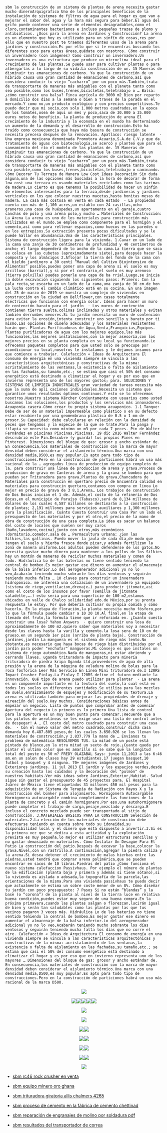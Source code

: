 
```
sbm la construcción de un sistema de plantas de arena necesita gastar mucho dineroArquigrafico Uno de los principales beneficios de la instalación de sistemas de filtros de agua para el hogar es que van a mejorar el sabor del agua y la hara más segura para beber.El agua del grifo puede contener una serie de elementos desagradables,como el cloro,contaminantes bacterianos e incluso pequeñas trazas de plomo y antibióticos. ¿Usos para la arena en Jardines y Construcción? La arena es un elemento que hoy es utilizado para un sinfín de cosas,res por ello que en nuestro post te traemos diferentes usos de la arena para jardines y construcción.Es por ello que si te encuentras buscando los diferentes usos para estas áreas,quédate con nosotros. Cómo construir un invernadero (con imágenes) Cómo construir un invernadero.Un invernadero es una estructura que produce un microclima ideal para el crecimiento de las plantas.Se puede usar para cultivar plantas o para albergarlas a lo largo de su vida.La construcción de un. 15 Maneras de disminuir tus emanaciones de carbono. Ya que la construcción de un híbrido causa una gran cantidad de emanaciones de carbono,así que considera conducir tu viejo “cacharro” por un poco más.También,trata de transportarte de maneras más amigables con el planeta tanto como sea posible,como los buses,trenes,bicicletas,teletrabajo o … Balsa: ¿cómo construir una balsa? Finca agrícola de 3000 m2 Bien por reparto a domicilio dos dias a la semana o bien a traves de la parada en el mercado.Y como no,un producto ecológico y con precios competitivos.Te puedo decir que mi socio,con solo 1.000 metros cuadrados,en la epoca de los tomates,osea de aqui un mes y poco,saca de 30.000 a 35.000 euros netos de beneficio. la planta de producción de arena El crecimiento de la industria y la economía en el mundo ha derterminado un aumento de la demanda y el desarrollo de construcción.Esto ha traído como consecuencia que haya más basura de construcción se necesita precesa después de la renovación. Apatlaco: riesgo latente  · Una empresa mexicana denominada Promotora Acuario,S.A.de C.V.y que da tratamiento de aguas con biotecnología,se acercó y planteó que para el saneamiento del río el modelo de las plantas de. 15 Maneras de disminuir tus emanaciones de carbono. Ya que la construcción de un híbrido causa una gran cantidad de emanaciones de carbono,así que considera conducir tu viejo “cacharro” por un poco más.También,trata de transportarte de maneras más amigables con el planeta tanto como sea posible,como los buses,trenes,bicicletas,teletrabajo o caminando. Cómo Decorar Tu Terraza de Manera Low Cost Ideas Decoración Sin duda alguna,una de las opciones más buscadas a la hora de decorar de forma low cost una terraza es usando materiales reciclados como las tarimas de madera.Lo cierto es que tenemos la posibilidad de hacer un sinfín de elementos interesantes para la terraza,desde jardineras y jardines verticales en los que colocar nuestras macetas,hasta bonitas mesas de madera. La casa más costosa en venta en cada estado  · La propiedad cuenta con más de 1,100 acres,un establo con 24 casillas,ocho graneros,una casa de huéspedes,un apartamento en el garaje,cuatro canchas de polo y una arena polo,y mucho … Materiales de Construcción: La Arena La arena es uno de los materiales para construcción más utilizados en el mundo.Se emplea como componente para el hormigón y el cemento,así como para rellenar espacios,como huecos en las paredes o en los entrepisos.Su extracción presenta pocas dificultades y se le puede hallar en abundancia.Una de las características principales. Sistema de construcción ligera para la vivienda. 1.Cavar en un lado de la cama una zanja de 30 centímetros de profundidad y 40 centímetros de ancho; el largo dependerá de lo ancho de la cama.La tierra que se saca se coloca en las cubetas (aproximadamente siete),para después hacer la composta y los almácigos 2.Aflojar la tierra del fondo de la cama con el bieldo jardinero a 30 centí “Manual del Cultivo Biointensivo de Alimentos” posible,puedes poner una capa de arena si el suelo es muy arcilloso (barrial),y si por el contrario,el suelo es muy arenoso (tierra polvilla) puedes ponerle una capa de ba rrial.Luego,se inicia la doble excavación siguiendo los siguientes pasos: Primero: Con la pala recta,se escarba en un lado de la cama,una zanja de 30 cm.de hon La lucha contra el cambio climático está en su cocina. En una imagen del 25 de marzo de 2019 se muestra un complejo de viviendas en construcción en la ciudad en Bellflower,con casas totalmente eléctricas que funcionan con energía solar. Ideas para hacer un muro de contención barato para el jardín  · Los muros de contención contienen tierra suelta,colinas inclinadas y otros materiales y evitan también derrumbes menores.Si tu jardín necesita un muro de contención para evitar la erosión,intenta construir uno sencillo y barato por ti mismo.Las opciones de diseño adecuadas y los materiales resistentes harán que. Plantas Purificadoras de Agua,Venta,Franquicias,Equipos. Plantas purificadoras de agua con los mejores equipos,las más funcionales,las mejores instalaciones,con la mejor asesoría,con los mejores precios en su planta completa en su local ya funcionando.Le ofrecemos paquetes completos para que usted solo se preocupe por acondicionar su local,nosotros le instalamos y le dejamos insumos para que comience a trabajar. Calefacción « Ideas de Arquitectura El consumo de energía en una vivienda siempre se vincula a las características arquitectónicas y constructivas de la misma: acristalamiento de las ventanas,la existencia o falta de aislamiento en las fachadas,su tamaño,etc.; se estima que casi el 50% del consumo energético está destinado a climatizar el hogar y es por eso que en invierno representa uno de los mayores gastos; para. SOLUCIONES Y SISTEMAS DE LIMPIEZA INDUSTRIALES gran variedad de tareas necesita más que la suma de apli caciones individuales.Necesita un sistema que garantice unos resultados óptimos continuos.Y esto se lo ofrecemos nosotros.Nuestro sistema Kärcher Conjuntamente con usuarios como usted buscamos las soluciones,los productos y los servicios más innovadores. Acuaponia casera.Cómo crear tu propio sistema acuaponico. 1.1 Tanque: Debe de ser de un material impermeable como plástico o en su defecto estar recubierto por una geomembrana plástica de 0.5 o 1 mm de grosor.Su Capacidad: debe calcularse en relación con la densidad de peces que tengamos y la especie de la que se trate.Para la panga y tilapia se necesita como mínimo un m3 por cada 7 peces. Pin de Walter Fernández en piscinas Piscinas,Piscinas. 19 dic 2016 Walter Fernández descrubrió este Pin.Descubre (y guarda) tus propios Pines en Pinterest. Dimensiones del bloque de gas: grosor y ancho estándar de. En consecuencia,los materiales de construcción con la marca de mayor densidad deben considerar el aislamiento térmico.Una marca con una densidad media,D500,es muy popular.Es apto para todo tipo de construcciones.Pero en la construcción de particiones habrá un uso más racional de la … agregados linea de produccion de equipo completo de la. para construir una linea de produccion de arena y grava.Proceso de produccion de grava en Canteras de arena y la grava se bombea para que puedan ser Trituradora para grava,Plantas de grava,Chancadora de Materiales para construccin en quertaro precio de Encuentra calidad en materiales para construccin quertaro,contamos con compra en linea Lo mejor en precio de grava de 3 8,1,Arena… Los trabajos de construcción de Dos Bocas inician el 1 de. Además,el costo de la refinería de Dos Bocas,en el municipio de Paraíso (Tabasco),será de 8,134 millones de dólares de los cuales 4,587 millones se destinarán a la construcción de plantas; 2,191 millones para servicios auxiliares y 1,300 millones para la planificación. Cuánto Cuesta Construir una Casa Por un lado el presupuesto de los materiales y por el otro,el precio de la mano de obra de construcción de una casa completa.La idea es sacar un balance del costo de locales que suelen ser muy caros (baño,lavadero,cocina),junto con otros,más económicos (dormitorio,comedor,sala de … Permacultura urbana: ¿Son las Silkies,las gallinas. Puedo mover la jaula de cada día,de modo que tengan el suelo y hierba fresca donde picar,y además fertilizan la zona de manera uniforme.Los adultos pueden defenderse de los gatos.No necesita gastar mucho dinero para mantener a los pollos de los Silkies hay un montón de maneras de reciclar muchos materiales y comen de todo. Hidráulica Lo de las baterías no tiene sentido teniendo la central de bombeo.Es mejor gastar ese dinero en aumentar el almacenaje de la balsa inferior.Lo del aerogenerador adicional yo no lo veo,Acabarán teniendo mucho sobrante los días ventosos y seguirán teniendo mucha falta … 10 claves para construir un invernadero hidropónico. me interesa una cotización de un invernadero ya equipado (sistema de riego,ventilacion,drenaje…) para producir jitomate,asi como el costo de los insumos por favor (semilla de jitomate saladette,….) esto seria para una superficie de 100 m2,estamos ubicados en valle de Chalco solidaridad edo.de México,por su pronta respuesta le estoy. Por qué debería cultivar su propia comida y cómo hacerlo. En la etapa de floración,la planta necesita mucho fósforo,por lo que la fórmula puede cambiar a 10 20 10.Al final,en la etapa de llenado del fruto,la fórmula tiene que ir reforzada en. ¿Cuanto cuesta construir una losa? Yahoo Answers  · quiero construir una losa de aproximadamente de 100 m2.quiero saber que materiales voy a necesitar desde los clavos hasta la varilla y cemento.la losa sera de 10 cm de grueso.en un segundo 1er piso (arriba de planta baja). Construcción de jardines,jardín La manguera es el sistema de riego más lento.No obstante,es necesario que haya bocas de riego bien distribuidas por el jardín para poder "enchufar" mangueras.Mi consejo es que instales un sistema de riego automático.Nada de mangueras,ni estar abriendo y cerrando llaves. uganda trituradora de impacto para minería trituradora de piedra kripa Uganda Ltd.proveedores de agua de alta presión y la arena de la máquina de voladura molino de bolas para la roca fosfórica Leer Más Servicio En Línea Mini trituradora de.I 120RS Impact Crusher Finlay.La Finlay I 120RS define el futuro mediante la innovación. Qué tipo de arena puedo utilizar para plantar  · La arena es un componente importante en la textura del suelo,la cual está en todos los suelos en diferentes cantidades.Se utiliza para las mezclas de suelo,enraizamiento de esquejes y modificación de su textura.La arena es utilizada también para mejorar las propiedades de drenaje y aireación del suelo.Hay muchos. Consideraciones básicas antes de empezar un negocio. Lista de puntos que comprobar antes de comenzar Apertura del negocio Lo primero es lo primero Una lista de control para la apertura es un muy buen punto para comenzar.¡Recuerde que a los pilotos de aerolíneas se les exige usar una lista de control antes de despegar! A … El costo del metro cuadrado para construir una casa de.  · Con el nuevo valor del metro cuadrado,construir dicha casa demanda hoy 6.487.805 pesos,de los cuales 3.650.026 se los llevan los materiales de construcción,y 2.837.779 la mano de … Envíanos tu problema de matemática RESOLVEMOS TUS. La mitad de un poste está pintado de blanco,en la otra mitad un sexto de rojo.¿Cuanto queda por pintar el ultimo color que es amarillo si se sabe que la longitud total del poste es 50 m? FREDY OLAZABAL Says: junio 11,2013 a las 6:46 am.en un salon de clases hay 29 estudiantes.17 juegan basquet,10 futbol y basquet y 4 ninguno. 70+ mejores imágenes de Jardines y Exteriores jardines. 11 jul 2013 El jardín y los espacios verdes,desde su creación hasta los cuidados y la decoración del "pulmón" de nuestros habitats.Ver más ideas sobre Jardines,Exterior,Habitat. Salud sigue sin gastar el presupuesto de 45 proyectos para. El Hospital Juárez de México tiene etiquetados 31 millones 450 mil pesos para la adquisición de un Sistema de Terapia de Radiación con Rayos X y la Construcción del búnker para alojamiento. Hormigonera Autocargable Hormigonera autocargable combina completamente las funciones de la planta de concreto y el camión hormigonero.Por eso,una autohormigonera puede completar el trabajo de carga,pesaje,mezclado y descarga.E incluso el concreto mezclado puede ser transportado al sitio de construcción. 3.MATERIALES BASICOS PARA LA CONSTRUCCION Selección de materiales.2.La elección de los materiales de construcción debe efectuarse teniendo en cuenta sobre todo su idoneidad,su disponibilidad local y el dinero que está dispuesto a invertir.3.Si es la primera vez que se dedica a esta actividad y la explotación prevista es muy pequeña,lo mejor es utilizar estructuras sencillas y no gastar demasiado en materiales. Cómo Instalar Un Desagüe Para El Patio La construcción del patio.Después de excavar la base,colocar la grava.Nivel,con un rastrillo.A continuación,agregar la piedra caliza y la arena.Si desea detener el crecimiento de malas hierbas entre las piedras,usted tendrá que comprar arena polimérica,que se pueden encontrar en sacos de 10 libras.Piedras del patio ¿Cómo funciona el nuevo sistema calefaccion Passivhaus. Por ejemplo el número de plantas de la edificación (planta baja y primera y además si tiene sótano),si la vivienda es aislada o adosada,la topografía de la parcela,las orientaciones de la misma.Para una vivienda passivhaus te puedo decir que actualmente se estima un sobre coste menor de un 8%. Cómo diseñar tu jardín con poco presupuesto: 7 Pasos Si no están “blandas” y la base (o “corona”) de la planta al nivel de la tierra luce en relativa buena condición,puedes estar muy seguro de una buena compra.En la próxima primavera,cuando las plantas salgan o florezcan,lucirán igual de bien y serán tan saludables como las plantas por las que tus vecinos pagaron 3 veces más. Hidráulica Lo de las baterías no tiene sentido teniendo la central de bombeo.Es mejor gastar ese dinero en aumentar el almacenaje de la balsa inferior.Lo del aerogenerador adicional yo no lo veo,Acabarán teniendo mucho sobrante los días ventosos y seguirán teniendo mucha falta los días que no corre el aire. Calefacción « Ideas de Arquitectura El consumo de energía en una vivienda siempre se vincula a las características arquitectónicas y constructivas de la misma: acristalamiento de las ventanas,la existencia o falta de aislamiento en las fachadas,su tamaño,etc.; se estima que casi el 50% del consumo energético está destinado a climatizar el hogar y es por eso que en invierno representa uno de los mayores … Dimensiones del bloque de gas: grosor y ancho estándar de. En consecuencia,los materiales de construcción con la marca de mayor densidad deben considerar el aislamiento térmico.Una marca con una densidad media,D500,es muy popular.Es apto para todo tipo de construcciones.Pero en la construcción de particiones habrá un uso más racional de la marca D500. 
```

<div align="center">

<a href="https://es-crusher.shibang-china.com/github&k=sbm+la+construcci%C3%B3n+de+un+sistema+de+plantas+de+arena+necesita+gastar+mucho+dinero"><img src="https://static.shibang-china.com/es/crusher/logo.jpg"></a>

<a href="https://es-crusher.shibang-china.com/github&k=sbm+la+construcci%C3%B3n+de+un+sistema+de+plantas+de+arena+necesita+gastar+mucho+dinero"><img src="https://static.shibang-china.com/es/crusher/index.jpg"></a><a href="https://es-crusher.shibang-china.com/material.htmlgithub&k=sbm+la+construcci%C3%B3n+de+un+sistema+de+plantas+de+arena+necesita+gastar+mucho+dinero"><img src="https://static.shibang-china.com/es/crusher/material.jpg"></a><a href="https://es-crusher.shibang-china.com/application.htmlgithub&k=sbm+la+construcci%C3%B3n+de+un+sistema+de+plantas+de+arena+necesita+gastar+mucho+dinero"><img src="https://static.shibang-china.com/es/crusher/application.jpg"></a><a href="https://es-crusher.shibang-china.com/aboutus.htmlgithub&k=sbm+la+construcci%C3%B3n+de+un+sistema+de+plantas+de+arena+necesita+gastar+mucho+dinero"><img src="https://static.shibang-china.com/es/crusher/aboutus.jpg"></a><a href="https://es-crusher.shibang-china.com/contact.htmlgithub&k=sbm+la+construcci%C3%B3n+de+un+sistema+de+plantas+de+arena+necesita+gastar+mucho+dinero"><img src="https://static.shibang-china.com/es/crusher/contact.jpg"></a>

<a href="https://es-crusher.shibang-china.com/github&k=sbm+la+construcci%C3%B3n+de+un+sistema+de+plantas+de+arena+necesita+gastar+mucho+dinero"><img src="https://static.shibang-china.com/es/crusher/banner.jpg"></a>

<a href="https://swt.shibang-china.com/github&k=sbm+la+construcci%C3%B3n+de+un+sistema+de+plantas+de+arena+necesita+gastar+mucho+dinero"><img src="https://static.shibang-china.com/es/crusher/text.jpg"></a>

<a href="https://swt.shibang-china.com/github&k=sbm+la+construcci%C3%B3n+de+un+sistema+de+plantas+de+arena+necesita+gastar+mucho+dinero"><img src="https://static.shibang-china.com/es/crusher/chat.jpg"></a><a href="https://es-crusher.shibang-china.com/contact.htmlgithub&k=sbm+la+construcci%C3%B3n+de+un+sistema+de+plantas+de+arena+necesita+gastar+mucho+dinero"><img src="https://static.shibang-china.com/es/crusher/message.jpg"></a>

<a href="https://es-crusher.shibang-china.com/products/pe.htmlgithub&k=sbm+la+construcci%C3%B3n+de+un+sistema+de+plantas+de+arena+necesita+gastar+mucho+dinero"><img src="https://static.shibang-china.com/es/crusher/pe.jpg"></a><a href="https://es-crusher.shibang-china.com/products/pf.htmlgithub&k=sbm+la+construcci%C3%B3n+de+un+sistema+de+plantas+de+arena+necesita+gastar+mucho+dinero"><img src="https://static.shibang-china.com/es/crusher/pf.jpg"></a>

<a href="https://es-crusher.shibang-china.com/products/hpt.htmlgithub&k=sbm+la+construcci%C3%B3n+de+un+sistema+de+plantas+de+arena+necesita+gastar+mucho+dinero"><img src="https://static.shibang-china.com/es/crusher/hpt.jpg"></a><a href="https://es-crusher.shibang-china.com/products/vsi.htmlgithub&k=sbm+la+construcci%C3%B3n+de+un+sistema+de+plantas+de+arena+necesita+gastar+mucho+dinero"><img src="https://static.shibang-china.com/es/crusher/vsi.jpg"></a>

<a href="https://es-crusher.shibang-china.com/products/klv.htmlgithub&k=sbm+la+construcci%C3%B3n+de+un+sistema+de+plantas+de+arena+necesita+gastar+mucho+dinero"><img src="https://static.shibang-china.com/es/crusher/klv.jpg"></a><a href="https://es-crusher.shibang-china.com/products/portable.htmlgithub&k=sbm+la+construcci%C3%B3n+de+un+sistema+de+plantas+de+arena+necesita+gastar+mucho+dinero"><img src="https://static.shibang-china.com/es/crusher/portable.jpg"></a>

<a href="https://swt.shibang-china.com/github&k=sbm+la+construcci%C3%B3n+de+un+sistema+de+plantas+de+arena+necesita+gastar+mucho+dinero"><img src="https://static.shibang-china.com/es/crusher/case.jpg"></a>

</div>


* [sbm rc46 rock crusher en venta](sbm%20rc46%20rock%20crusher%20en%20venta.md)

* [sbm equipo minero oro ghana](sbm%20equipo%20minero%20oro%20ghana.md)

* [sbm trituradora giratoria allis chalmers 4265](sbm%20trituradora%20giratoria%20allis%20chalmers%204265.md)

* [sbm proceso de cemento en la fábrica de cemento chettinad](sbm%20proceso%20de%20cemento%20en%20la%20f%C3%A1brica%20de%20cemento%20chettinad.md)

* [sbm reparación de engranajes de molino por soldadura pdf](sbm%20reparaci%C3%B3n%20de%20engranajes%20de%20molino%20por%20soldadura%20pdf.md)

* [sbm resultados del transportador de correa](sbm%20resultados%20del%20transportador%20de%20correa.md)